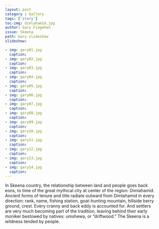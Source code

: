 ```yaml
---
layout: post
category : Gallery
tags: ['story']
toc-img: dimlahamid.jpg
author: Gary Fiegehen
issue: Skeena
path: Gary slideshow
slideshow:

- img: gary01.jpg
  caption: 
- img: gary02.jpg
  caption: 
- img: gary03.jpg
  caption: 
- img: gary04.jpg
  caption: 
- img: gary05.jpg
  caption: 
- img: gary06.jpg
  caption: 
- img: gary07.jpg
  caption: 
- img: gary08.jpg
  caption: 
- img: gary09.jpg
  caption: 
- img: gary10.jpg
  caption: 
- img: gary11.jpg
  caption: 
- img: gary12.jpg
  caption: 
- img: gary13.jpg
  caption: 
- img: gary14.jpg
  caption: 
---
```

In Skeena country, the relationship between land and people goes back eons, to time of the great mythical city at center of the region: Dimlahamid.  Ancient forms of tenure and title radiate outward from Dimlahamid in every direction: rank, name, fishing station, goat-hunting mountain, hillside berry ground, crest. Every cranny and back eddy is accounted for. And settlers are very much becoming part of the tradition, leaving behind their early moniker bestowed by natives: umshewa, or “driftwood.” The Skeena is a wildness tended by people.
